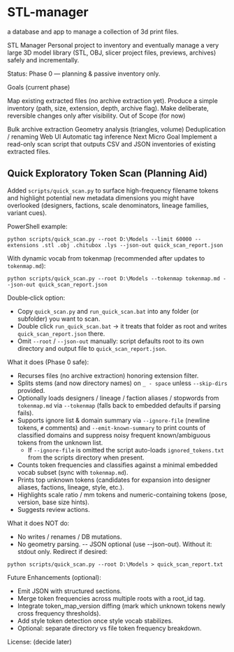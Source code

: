 # STL-manager
a database and app to manage a collection of 3d print files.

STL Manager
Personal project to inventory and eventually manage a very large 3D model library (STL, OBJ, slicer project files, previews, archives) safely and incrementally.

Status: Phase 0 — planning & passive inventory only.

Goals (current phase)

Map existing extracted files (no archive extraction yet).
Produce a simple inventory (path, size, extension, depth, archive flag).
Make deliberate, reversible changes only after visibility.
Out of Scope (for now)

Bulk archive extraction
Geometry analysis (triangles, volume)
Deduplication / renaming
Web UI
Automatic tag inference
Next Micro Goal Implement a read-only scan script that outputs CSV and JSON inventories of existing extracted files.

## Quick Exploratory Token Scan (Planning Aid)

Added `scripts/quick_scan.py` to surface high-frequency filename tokens and highlight potential new metadata dimensions you might have overlooked (designers, factions, scale denominators, lineage families, variant cues).

PowerShell example:

```
python scripts/quick_scan.py --root D:\Models --limit 60000 --extensions .stl .obj .chitubox .lys --json-out quick_scan_report.json
```

With dynamic vocab from tokenmap (recommended after updates to `tokenmap.md`):

```
python scripts/quick_scan.py --root D:\Models --tokenmap tokenmap.md --json-out quick_scan_report.json
```

Double‑click option:
- Copy `quick_scan.py` and `run_quick_scan.bat` into any folder (or subfolder) you want to scan.
- Double click `run_quick_scan.bat` -> it treats that folder as root and writes `quick_scan_report.json` there.
- Omit `--root` / `--json-out` manually: script defaults root to its own directory and output file to `quick_scan_report.json`.

What it does (Phase 0 safe):
- Recurses files (no archive extraction) honoring extension filter.
- Splits stems (and now directory names) on `_ - space` unless `--skip-dirs` provided.
- Optionally loads designers / lineage / faction aliases / stopwords from `tokenmap.md` via `--tokenmap` (falls back to embedded defaults if parsing fails).
- Supports ignore list & domain summary via `--ignore-file` (newline tokens, `#` comments) and `--emit-known-summary` to print counts of classified domains and suppress noisy frequent known/ambiguous tokens from the unknown list.
	- If `--ignore-file` is omitted the script auto-loads `ignored_tokens.txt` from the scripts directory when present.
- Counts token frequencies and classifies against a minimal embedded vocab subset (sync with `tokenmap.md`).
- Prints top unknown tokens (candidates for expansion into designer aliases, factions, lineage, style, etc.).
- Highlights scale ratio / mm tokens and numeric-containing tokens (pose, version, base size hints).
- Suggests review actions.

What it does NOT do:
- No writes / renames / DB mutations.
- No geometry parsing.
-- JSON optional (use --json-out). Without it: stdout only. Redirect if desired:

```
python scripts/quick_scan.py --root D:\Models > quick_scan_report.txt
```

Future Enhancements (optional):
- Emit JSON with structured sections.
- Merge token frequencies across multiple roots with a root_id tag.
- Integrate token_map_version diffing (mark which unknown tokens newly cross frequency thresholds).
- Add style token detection once style vocab stabilizes.
 - Optional: separate directory vs file token frequency breakdown.

License: (decide later)
